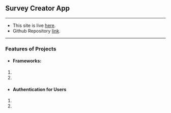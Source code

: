 ## Survey Creator App
---
* This site is live [here](https://poll-node.herokuapp.com/).
* Github Repository [link](https://github.com/nil1729/poll-app).
---
### Features of Projects 

* #### Frameworks:
1. 
2.
* #### Authentication for Users
1.
2.  